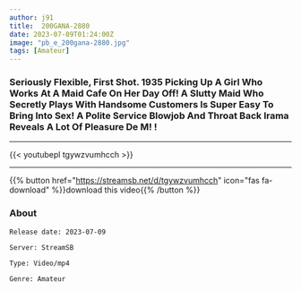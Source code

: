 ```yaml
---
author: j91
title:  200GANA-2880 
date: 2023-07-09T01:24:00Z
image: "pb_e_200gana-2880.jpg"
tags: [Amateur]
---
```


### Seriously Flexible, First Shot. 1935 Picking Up A Girl Who Works At A Maid Cafe On Her Day Off! A Slutty Maid Who Secretly Plays With Handsome Customers Is Super Easy To Bring Into Sex! A Polite Service Blowjob And Throat Back Irama Reveals A Lot Of Pleasure De M! !
___

{{< youtubepl tgywzvumhcch >}}
___

{{% button href="https://streamsb.net/d/tgywzvumhcch" icon="fas fa-download" %}}download this video{{% /button %}}
### About

`Release date: 2023-07-09`

`Server: StreamSB`

`Type: Video/mp4`

`Genre:	Amateur`